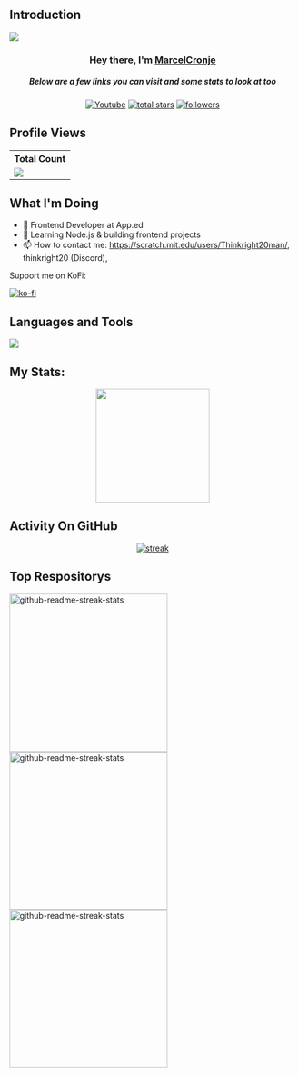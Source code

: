 ## Introduction

<p align="left">
<img src="https://readme-typing-svg.demolab.com/?lines=Frontend%20developer%20at%20App.ed;5+%2B%20years%20of%20coding%20experience;Experienced%20UI%2FUX%20Designer;&font=Fira%20Code&center=true&width=700&height=45&color=0969da&pause=1000&size=25" /></a>
</p>

<h3 align="center">Hey there, I'm <a href="https://github.com/MarcelCronje">MarcelCronje</a></h3>
<h5 align="center">Below are a few links you can visit and some stats to look at too</h5>

<p align="center">
  <a href="https://www.youtube.com/c/Thinkright20"><img alt="Youtube" title="Youtube" src="https://img.shields.io/badge/-Youtube-FF0000?style=for-the-badge&logo=youtube&logoColor=white"/></a>
<a href="https://github.com/Thinkright20?tab=repositories&sort=stargazers">
    <img alt="total stars" title="Total stars on GitHub" src="https://custom-icon-badges.demolab.com/github/stars/MarcelCronje?color=B8B92B&style=for-the-badge&labelColor=959532&logo=star"/></a>
   <a href="https://github.com/marcelcronje"><img alt="followers" title="Follow me on Github" src="https://img.shields.io/github/followers/marcelcronje?color=236ad3&style=for-the-badge&logo=github&label=Follow"/></a>
 </p>
 
## Profile Views


  <table>
    <tr>
      <th>Total Count</th>
    </tr>
    <tr>
      <td>
         <a href="https://github.com/marcelcronje"> <img src="https://komarev.com/ghpvc/?username=marcelcronje&style=for-the-badge&color=brightgreen"> </a>
      </td>
    </tr>
  </table>

## What I'm Doing

- 🔭 Frontend Developer at App.ed
- 🌱 Learning Node.js & building frontend projects
- 📫 How to contact me: https://scratch.mit.edu/users/Thinkright20man/, thinkright20 (Discord), 

Support me on KoFi:

[![ko-fi](https://ko-fi.com/img/githubbutton_sm.svg)](https://ko-fi.com/A0A7JKG27)

## Languages and Tools

<p align="left"> <a href="https://github.com/marcelcronje"><img src="https://skillicons.dev/icons?i=vscode,git,github,gitlab,postman,StackOverflow,mysql,css,sass,gulp,html,js,nodejs,react,angular"> </a> </p>

## My Stats:
<p align="center">
<img height="200px" src="https://github-readme-stats.vercel.app/api?username=MarcelCronje&hide_border=true&show_icons=true&count_private=true&theme=gruvbox&bg_color=151515">
</p>

## Activity On GitHub

<p align="center">
  <a href="https://github.com/MarcelCronje">      
<img title="stats" alt="streak" src="https://github-readme-streak-stats.herokuapp.com/?user=MarcelCronje&theme=dark&hide_border=true&stroke=f53b3b"/>
</a> 
</p>

## Top Respositorys
  <p align="left">
     <a href="https://github.com/Thinkright20/Profile-Badges"><img width="278" src="https://denvercoder1-github-readme-stats.vercel.app/api/pin/?username=marcelcronje&repo=Profile-Badges&theme=react&bg_color=1F222E&title_color=F8D866&hide_border=true&icon_color=F8D866&show_icons=false" alt="github-readme-streak-stats"></a>
    <a href="https://github.com/Thinkright20/IP-Finder"><img width="278" src="https://denvercoder1-github-readme-stats.vercel.app/api/pin/?username=Thinkright20&repo=IP-Finder&theme=react&bg_color=1F222E&title_color=F8D866&hide_border=true&icon_color=F8D866&show_icons=false" alt="github-readme-streak-stats"></a>
   <a href="https://github.com/ChatCool-Inc/chatcool"><img width="278" src="https://denvercoder1-github-readme-stats.vercel.app/api/pin/?username=ChatCool-Inc&repo=chatcool&theme=react&bg_color=1F222E&title_color=F8D866&hide_border=true&icon_color=F8D866&show_icons=false" alt="github-readme-streak-stats"></a>
  </p>
